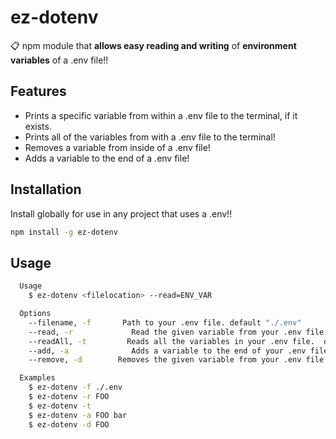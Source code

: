 # ez-dotenv


📋 npm module that **allows easy reading and writing** of  **environment variables** of a .env file!!

## Features

* Prints a specific variable from within a .env file to the terminal, if it exists.
* Prints all of the variables from with a .env file to the terminal!
* Removes a variable from inside of a .env file!
* Adds a variable to the end of a .env file!

## Installation

Install globally for use in any project that uses a .env!!

```bash
npm install -g ez-dotenv
```

## Usage

```bash
  Usage
    $ ez-dotenv <filelocation> --read=ENV_VAR

  Options
    --filename, -f       Path to your .env file. default "./.env"
    --read, -r             Read the given variable from your .env file, if any. Empty string if none.
    --readAll, -t         Reads all the variables in your .env file.  default "false"
    --add, -a              Adds a variable to the end of your .env file
    --remove, -d        Removes the given variable from your .env file

  Examples
    $ ez-dotenv -f ./.env
    $ ez-dotenv -r FOO
    $ ez-dotenv -t
    $ ez-dotenv -a FOO bar
    $ ez-dotenv -d FOO
```